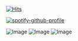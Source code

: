 [![Hits](https://hits.sh/github.com/SniperzTF2.svg?style=plastic&label=%22Headshot.%22&extraCount=2017&color=770a0a&labelColor=440202)](https://hits.sh/github.com/SniperzTF2/)

[![spotify-github-profile](https://spotify-github-profile.kittinanx.com/api/view?uid=31b2axjveg7jyxuxmzjrnxaxi3my&cover_image=true&theme=novatorem&show_offline=false&background_color=121212&interchange=true&bar_color=7a0000&bar_color_cover=false)](https://github.com/kittinan/spotify-github-profile)


![Image](https://github.com/user-attachments/assets/ed17ca4f-9174-4bf3-922d-68c576ff02fe)
![Image](https://github.com/user-attachments/assets/55a89bb6-068a-416e-909b-0b1d6abe8bc0)
![Image](https://github.com/user-attachments/assets/e8129bc3-abc0-4342-aeb5-f6bf96f4709d)
